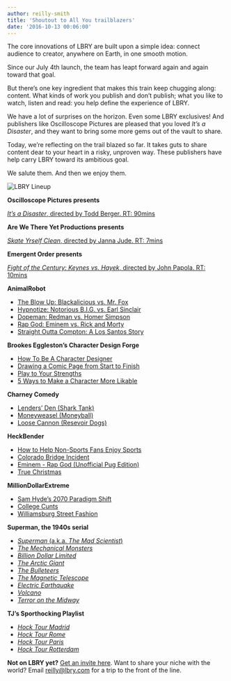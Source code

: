 ```yaml
---
author: reilly-smith
title: 'Shoutout to All You trailblazers'
date: '2016-10-13 00:06:00'
---
```

The core innovations of LBRY are built upon a simple idea: connect audience to creator, anywhere on Earth, in one smooth motion.

Since our July 4th launch, the team has leapt forward again and again toward that goal.

But there’s one key ingredient that makes this train keep chugging along: content. What kinds of work you publish and don’t publish; what you like to watch, listen and read: you help define the experience of LBRY.

We have a lot of surprises on the horizon. Even some LBRY exclusives! And publishers like Oscilloscope Pictures are pleased that you loved *It’s a Disaster*, and they want to bring some more gems out of the vault to share.

Today, we’re reflecting on the trail blazed so far. It takes guts to share content dear to your heart in a risky, unproven way. These publishers have help carry LBRY toward its ambitious goal.

We salute them. And then we enjoy them.

![LBRY Lineup](/img/news/LBRYmashup.png)

**Oscilloscope Pictures presents**

[*It’s a Disaster*, directed by Todd Berger. RT: 90mins](lbry://itsadisaster)

**Are We There Yet Productions presents**

[*Skate Yrself Clean*, directed by Janna Jude. RT: 7mins](lbry://skateyrselfclean)

**Emergent Order presents**

[*Fight of the Century: Keynes vs. Hayek*, directed by John Papola. RT: 10mins](lbry://keynesvhayek)

**AnimalRobot**
- [The Blow Up: Blackalicious vs. Mr. Fox](lbry://theblowup)
- [Hypnotize: Notorious B.I.G. vs. Earl Sinclair](lbry://hypnotize)
- [Dopeman: Redman vs. Homer Simpson](lbry://dopeman)
- [Rap God: Eminem vs. Rick and Morty](lbry://rickandmortyrapgod)
- [Straight Outta Compton: A Los Santos Story](lbry://gtasoc)

**Brookes Eggleston’s Character Design Forge**
- [How To Be A Character Designer](lbry://characterdesigner)
- [Drawing a Comic Page from Start to Finish](lbry://drawingcomics)
- [Play to Your Strengths](lbry://playtoyourstrengths)
- [5 Ways to Make a Character More Likable](lbry://likeablecharacters)

**Charney Comedy**
- [Lenders’ Den (Shark Tank)](lbry://LendersDen)
- [Moneyweasel (Moneyball)](lbry://moneyweasel)
- [Loose Cannon (Resevoir Dogs)](lbry://LooseCannon)

**HeckBender**
- [How to Help Non-Sports Fans Enjoy Sports](lbry://smallpenis)
- [Colorado Bridge Incident](lbry://coloradobridge)
- [Eminem - Rap God (Unofficial Pug Edition)](lbry://pugrapgod)
- [True Christmas](lbry://truechristmas)

**MillionDollarExtreme**
- [Sam Hyde’s 2070 Paradigm Shift](lbry://samhyde2070)
- [College Cunts](lbry://collegecunts)
- [Williamsburg Street Fashion](lbry://WilliamsburgFashion1)

**Superman, the 1940s serial**
- [*Superman* (a.k.a. *The Mad Scientist*)](lbry://superman1940-e1)
- [*The Mechanical Monsters*](lbry://superman1940-e2)
- [*Billion Dollar Limited*](lbry://superman1940-e3)
- [*The Arctic Giant*](lbry://superman1940-e4)
- [*The Bulleteers*](lbry://superman1940-e5)
- [*The Magnetic Telescope*](lbry://superman1940-e6)
- [*Electric Earthquake*](lbry://superman1940-e7)
- [*Volcano*](lbry://superman1940-e8)
- [*Terror on the Midway*](lbry://superman1940-e9)

**TJ’s Sporthocking Playlist**
- [*Hock Tour Madrid*](lbry://sporthock-madrid)
- [*Hock Tour Rome*](lbry://sporthock-rome)
- [*Hock Tour Paris*](lbry://sporthock-paris)
- [*Hock Tour Rotterdam*](lbry://sporthock-rotterdam)

**Not on LBRY yet?** [Get an invite here](https://lbry.com/get). Want to share your niche with the world? Email reilly@lbry.com for a trip to the front of the line.
